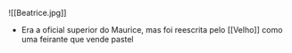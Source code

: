 ![[Beatrice.jpg]]

- Era a oficial superior do Maurice, mas foi reescrita pelo [[Velho]] como uma feirante que vende pastel